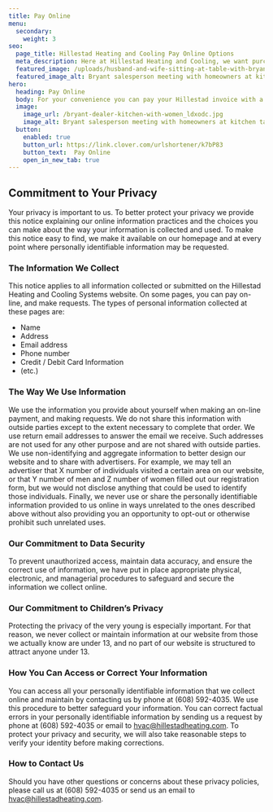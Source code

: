 ```yaml
---
title: Pay Online
menu:
  secondary:
    weight: 3
seo:
  page_title: Hillestad Heating and Cooling Pay Online Options
  meta_description: Here at Hillestad Heating and Cooling, we want purchasing a new heating and cooling system to be as affordable as possible. Explore our payment options for your new HVAC products.
  featured_image: /uploads/husband-and-wife-sitting-at-table-with-bryant-salesperson-1000.jpg
  featured_image_alt: Bryant salesperson meeting with homeowners at kitchen table
hero: 
  heading: Pay Online
  body: For your convenience you can pay your Hillestad invoice with a credit card (up to $5,000)
  image: 
    image_url: /bryant-dealer-kitchen-with-women_ldxodc.jpg
    image_alt: Bryant salesperson meeting with homeowners at kitchen table
  button:
    enabled: true
    button_url: https://link.clover.com/urlshortener/k7bP83
    button_text:  Pay Online
    open_in_new_tab: true
---
```


## Commitment to Your Privacy

Your privacy is important to us. To better protect your privacy we provide this notice explaining our online information practices and the choices you can make about the way your information is collected and used. To make this notice easy to find, we make it available on our homepage and at every point where personally identifiable information may be requested.

### The Information We Collect
This notice applies to all information collected or submitted on the Hillestad Heating and Cooling Systems website. On some pages, you can pay on-line, and make requests. The types of personal information collected at these pages are:

* Name
* Address
* Email address
* Phone number
* Credit / Debit Card Information
* (etc.)

### The Way We Use Information

We use the information you provide about yourself when making an on-line payment, and making requests. We do not share this information with outside parties except to the extent necessary to complete that order. We use return email addresses to answer the email we receive. Such addresses are not used for any other purpose and are not shared with outside parties. We use non-identifying and aggregate information to better design our website and to share with advertisers. For example, we may tell an advertiser that X number of individuals visited a certain area on our website, or that Y number of men and Z number of women filled out our registration form, but we would not disclose anything that could be used to identify those individuals. Finally, we never use or share the personally identifiable information provided to us online in ways unrelated to the ones described above without also providing you an opportunity to opt-out or otherwise prohibit such unrelated uses.

### Our Commitment to Data Security

To prevent unauthorized access, maintain data accuracy, and ensure the correct use of information, we have put in place appropriate physical, electronic, and managerial procedures to safeguard and secure the information we collect online.

### Our Commitment to Children’s Privacy

Protecting the privacy of the very young is especially important. For that reason, we never collect or maintain information at our website from those we actually know are under 13, and no part of our website is structured to attract anyone under 13.

### How You Can Access or Correct Your Information

You can access all your personally identifiable information that we collect online and maintain by contacting us by phone at (608) 592-4035. We use this procedure to better safeguard your information. You can correct factual errors in your personally identifiable information by sending us a request by phone at (608) 592-4035 or email to hvac@hillestadheating.com. To protect your privacy and security, we will also take reasonable steps to verify your identity before making corrections.

### How to Contact Us
Should you have other questions or concerns about these privacy policies, please call us at (608) 592-4035 or send us an email to hvac@hillestadheating.com.
